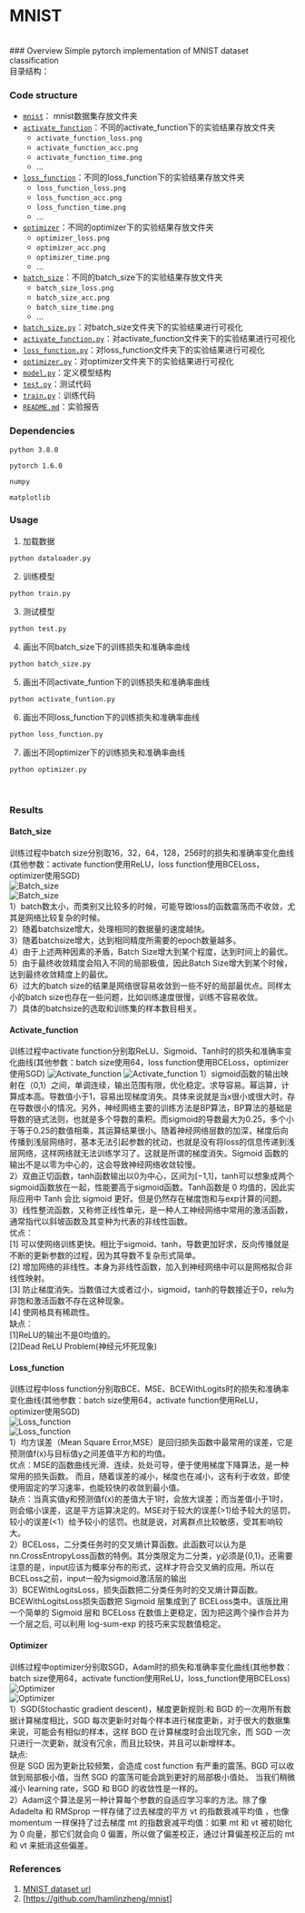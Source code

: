 # MNIST
<br>
### Overview 
Simple pytorch implementation of MNIST dataset classification<br>
目录结构：<br>

### Code structure
* [`mnist`](mnist)： mnist数据集存放文件夹
* [`activate_function`](activate_function)：不同的activate_function下的实验结果存放文件夹
	* `activate_function_loss.png`
	* `activate_function_acc.png`
	* `activate_function_time.png`
	* ...
* [`loss_function`](loss_function)：不同的loss_function下的实验结果存放文件夹
	* `loss_function_loss.png`
	* `loss_function_acc.png`
	* `loss_function_time.png`
	* ...
* [`optimizer`](optimizer)：不同的optimizer下的实验结果存放文件夹
	* `optimizer_loss.png`
	* `optimizer_acc.png`
	* `optimizer_time.png`
	* ...
* [`batch_size`](batch_size)：不同的batch_size下的实验结果存放文件夹
	* `batch_size_loss.png`
	* `batch_size_acc.png`
	* `batch_size_time.png`
	* ...
* [`batch_size.py`](batch_size.py)：对batch_size文件夹下的实验结果进行可视化
* [`activate_function.py`](activate_function.py)：对activate_function文件夹下的实验结果进行可视化
* [`loss_function.py`](loss_function.py)：对loss_function文件夹下的实验结果进行可视化
* [`optimizer.py`](optimizer.py)：对optimizer文件夹下的实验结果进行可视化
* [`model.py`](model.py)：定义模型结构
* [`test.py`](test.py)：测试代码
* [`train.py`](train.py)：训练代码
* [`README.md`](README.md)：实验报告
### Dependencies
```
python 3.8.0
```
```
pytorch 1.6.0
```
```
numpy
```
```
matplotlib
```

### Usage
1. 加载数据
```
python dataloader.py
```
2. 训练模型
```
python train.py
```
3. 测试模型
```
python test.py
```
4. 画出不同batch_size下的训练损失和准确率曲线
```
python batch_size.py
```
5. 画出不同activate_funtion下的训练损失和准确率曲线
```
python activate_funtion.py
```
6. 画出不同loss_function下的训练损失和准确率曲线
```
python loss_function.py
```
7. 画出不同optimizer下的训练损失和准确率曲线
```
python optimizer.py
```
<br>

### Results
#### Batch_size
训练过程中batch size分别取16，32，64，128，256时的损失和准确率变化曲线(其他参数：activate function使用ReLU，loss function使用BCELoss，optimizer使用SGD)<br>
![Batch_size](batch_size/batch_size_loss.png)<br>
![Batch_size](batch_size/batch_size_acc.png)<br>
1）batch数太小，而类别又比较多的时候，可能导致loss的函数震荡而不收敛，尤其是网络比较复杂的时候。<br>
2）随着batchsize增大，处理相同的数据量的速度越快。<br>
3）随着batchsize增大，达到相同精度所需要的epoch数量越多。<br>
4）由于上述两种因素的矛盾，Batch Size增大到某个程度，达到时间上的最优。<br>
5）由于最终收敛精度会陷入不同的局部极值，因此Batch Size增大到某个时候，达到最终收敛精度上的最优。<br>
6）过大的batch size的结果是网络很容易收敛到一些不好的局部最优点。同样太小的batch size也存在一些问题，比如训练速度很慢，训练不容易收敛。<br>
7）具体的batchsize的选取和训练集的样本数目相关。<br>
#### Activate_function
训练过程中activate function分别取ReLU、Sigmoid、Tanh时的损失和准确率变化曲线(其他参数：batch size使用64，loss function使用BCELoss，optimizer使用SGD)
![Activate_function](activate_function/Activate_function_loss.png)
![Activate_function](activate_function/Activate_function_acc.png)
1）sigmoid函数的输出映射在（0,1）之间，单调连续，输出范围有限，优化稳定。求导容易。幂运算，计算成本高。导数值小于1，容易出现梯度消失。具体来说就是当x很小或很大时，存在导数很小的情况。另外，神经网络主要的训练方法是BP算法，BP算法的基础是导数的链式法则，也就是多个导数的乘积。而sigmoid的导数最大为0.25，多个小于等于0.25的数值相乘，其运算结果很小。随着神经网络层数的加深，梯度后向传播到浅层网络时，基本无法引起参数的扰动，也就是没有将loss的信息传递到浅层网络，这样网络就无法训练学习了。这就是所谓的梯度消失。Sigmoid 函数的输出不是以零为中心的，这会导致神经网络收敛较慢。<br>
2）双曲正切函数，tanh函数输出以0为中心，区间为[−1,1]，tanh可以想象成两个sigmoid函数放在一起，性能要高于sigmoid函数。Tanh函数是 0 均值的，因此实际应用中 Tanh 会比 sigmoid 更好。但是仍然存在梯度饱和与exp计算的问题。<br>
3）线性整流函数，又称修正线性单元，是一种人工神经网络中常用的激活函数，通常指代以斜坡函数及其变种为代表的非线性函数。<br>
优点：<br>
[1] 可以使网络训练更快。相比于sigmoid、tanh，导数更加好求，反向传播就是不断的更新参数的过程，因为其导数不复杂形式简单。<br>
[2] 增加网络的非线性。本身为非线性函数，加入到神经网络中可以是网格拟合非线性映射。<br>
[3] 防止梯度消失。当数值过大或者过小，sigmoid，tanh的导数接近于0，relu为非饱和激活函数不存在这种现象。<br>
[4] 使网格具有稀疏性。<br>
缺点：<br>
[1]ReLU的输出不是0均值的。<br>
[2]Dead ReLU Problem(神经元坏死现象)<br>
#### Loss_function
训练过程中loss function分别取BCE、MSE、BCEWithLogits时的损失和准确率变化曲线(其他参数：batch size使用64，activate function使用ReLU，optimizer使用SGD)<br>
![Loss_function](loss_function/loss_function_loss.png)<br>
![Loss_function](loss_function/loss_function_acc.png)<br>
1）均方误差（Mean Square Error,MSE）是回归损失函数中最常用的误差，它是预测值f(x)与目标值y之间差值平方和的均值。<br>
优点：MSE的函数曲线光滑、连续，处处可导，便于使用梯度下降算法，是一种常用的损失函数。 而且，随着误差的减小，梯度也在减小，这有利于收敛，即使使用固定的学习速率，也能较快的收敛到最小值。<br>
缺点：当真实值y和预测值f(x)的差值大于1时，会放大误差；而当差值小于1时，则会缩小误差，这是平方运算决定的。MSE对于较大的误差(>1)给予较大的惩罚，较小的误差(<1）给予较小的惩罚。也就是说，对离群点比较敏感，受其影响较大。<br>
2）BCELoss，二分类任务时的交叉熵计算函数。此函数可以认为是nn.CrossEntropyLoss函数的特例。其分类限定为二分类，y必须是{0,1}。还需要注意的是，input应该为概率分布的形式，这样才符合交叉熵的应用。所以在BCELoss之前，input一般为sigmoid激活层的输出<br>
3）BCEWithLogitsLoss，损失函数把二分类任务时的交叉熵计算函数。BCEWithLogitsLoss损失函数把 Sigmoid 层集成到了 BCELoss类中。该版比用一个简单的 Sigmoid 层和 BCELoss 在数值上更稳定，因为把这两个操作合并为一个层之后, 可以利用 log-sum-exp 的技巧来实现数值稳定。

#### Optimizer
训练过程中optimizer分别取SGD，Adam时的损失和准确率变化曲线(其他参数：batch size使用64，activate function使用ReLU，loss_function使用BCELoss)<br>
![Optimizer](optimizer/optimizer_loss.png)<br>
![Optimizer](optimizer/optimizer_acc.png)<br>
1）SGD(Stochastic gradient descent)，梯度更新规则:和 BGD 的一次用所有数据计算梯度相比，SGD 每次更新时对每个样本进行梯度更新，对于很大的数据集来说，可能会有相似的样本，这样 BGD 在计算梯度时会出现冗余，而 SGD 一次只进行一次更新，就没有冗余，而且比较快，并且可以新增样本。<br>缺点:<br>
但是 SGD 因为更新比较频繁，会造成 cost function 有严重的震荡。BGD 可以收敛到局部极小值，当然 SGD 的震荡可能会跳到更好的局部极小值处。
当我们稍微减小 learning rate，SGD 和 BGD 的收敛性是一样的。<br>
2）Adam这个算法是另一种计算每个参数的自适应学习率的方法。除了像 Adadelta 和 RMSprop 一样存储了过去梯度的平方 vt 的指数衰减平均值 ，也像 momentum 一样保持了过去梯度 mt 的指数衰减平均值：如果 mt 和 vt 被初始化为 0 向量，那它们就会向 0 偏置，所以做了偏差校正，通过计算偏差校正后的 mt 和 vt 来抵消这些偏差。


### References
1. [MNIST dataset url]
2. [https://github.com/hamlinzheng/mnist]

[MNIST dataset url]: http://yann.lecun.com/exdb/mnist/
[https://github.com/hamlinzheng/mnist]: https://github.com/hamlinzheng/mnist

